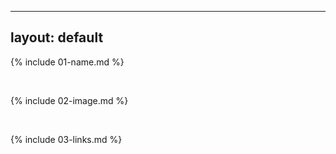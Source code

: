 -------
layout: default
-------

{% include 01-name.md %}

<br>

{% include 02-image.md %}

<br>

{% include 03-links.md %}

<br>
